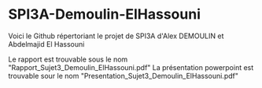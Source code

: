 # SPI3A-Demoulin-ElHassouni
Voici le Github répertoriant le projet de SPI3A d'Alex DEMOULIN et Abdelmajid El Hassouni

Le rapport est trouvable sous le nom "Rapport_Sujet3_Demoulin_ElHassouni.pdf"
La présentation powerpoint est trouvable sour le nom "Presentation_Sujet3_Demoulin_ElHassouni.pdf"

